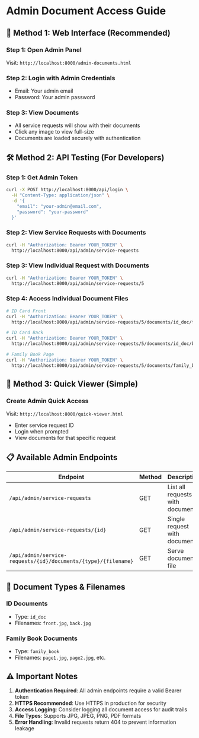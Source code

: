 # Admin Document Access Guide

## 🔑 Method 1: Web Interface (Recommended)

### Step 1: Open Admin Panel
Visit: `http://localhost:8000/admin-documents.html`

### Step 2: Login with Admin Credentials
- Email: Your admin email
- Password: Your admin password

### Step 3: View Documents
- All service requests will show with their documents
- Click any image to view full-size
- Documents are loaded securely with authentication

## 🛠️ Method 2: API Testing (For Developers)

### Step 1: Get Admin Token
```bash
curl -X POST http://localhost:8000/api/login \
  -H "Content-Type: application/json" \
  -d '{
    "email": "your-admin@email.com",
    "password": "your-password"
  }'
```

### Step 2: View Service Requests with Documents
```bash
curl -H "Authorization: Bearer YOUR_TOKEN" \
  http://localhost:8000/api/admin/service-requests
```

### Step 3: View Individual Request with Documents
```bash
curl -H "Authorization: Bearer YOUR_TOKEN" \
  http://localhost:8000/api/admin/service-requests/5
```

### Step 4: Access Individual Document Files
```bash
# ID Card Front
curl -H "Authorization: Bearer YOUR_TOKEN" \
  http://localhost:8000/api/admin/service-requests/5/documents/id_doc/front.jpg

# ID Card Back  
curl -H "Authorization: Bearer YOUR_TOKEN" \
  http://localhost:8000/api/admin/service-requests/5/documents/id_doc/back.jpg

# Family Book Page
curl -H "Authorization: Bearer YOUR_TOKEN" \
  http://localhost:8000/api/admin/service-requests/5/documents/family_book/page1.jpg
```

## 🎯 Method 3: Quick Viewer (Simple)

### Create Admin Quick Access
Visit: `http://localhost:8000/quick-viewer.html`
- Enter service request ID
- Login when prompted
- View documents for that specific request

## 📋 Available Admin Endpoints

| Endpoint | Method | Description |
|----------|---------|------------|
| `/api/admin/service-requests` | GET | List all requests with documents |
| `/api/admin/service-requests/{id}` | GET | Single request with documents |
| `/api/admin/service-requests/{id}/documents/{type}/{filename}` | GET | Serve document file |

## 🔐 Document Types & Filenames

### ID Documents
- Type: `id_doc`
- Filenames: `front.jpg`, `back.jpg`

### Family Book Documents
- Type: `family_book` 
- Filenames: `page1.jpg`, `page2.jpg`, etc.

## ⚠️ Important Notes

1. **Authentication Required**: All admin endpoints require a valid Bearer token
2. **HTTPS Recommended**: Use HTTPS in production for security
3. **Access Logging**: Consider logging all document access for audit trails
4. **File Types**: Supports JPG, JPEG, PNG, PDF formats
5. **Error Handling**: Invalid requests return 404 to prevent information leakage
